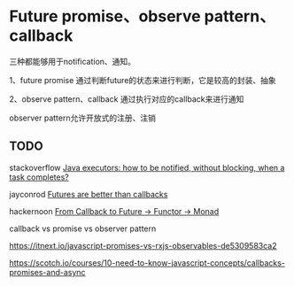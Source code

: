 # Future promise、observe pattern、callback

三种都能够用于notification、通知。

1、future promise 通过判断future的状态来进行判断，它是较高的封装、抽象

2、observe pattern、callback 通过执行对应的callback来进行通知

observer pattern允许开放式的注册、注销

## TODO



stackoverflow [Java executors: how to be notified, without blocking, when a task completes?](https://stackoverflow.com/questions/826212/java-executors-how-to-be-notified-without-blocking-when-a-task-completes)



jayconrod [Futures are better than callbacks](https://www.jayconrod.com/posts/93/futures-are-better-than-callbacks)



hackernoon [From Callback to Future -> Functor -> Monad](https://hackernoon.com/from-callback-to-future-functor-monad-6c86d9c16cb5)



callback vs promise vs observer pattern

https://itnext.io/javascript-promises-vs-rxjs-observables-de5309583ca2

https://scotch.io/courses/10-need-to-know-javascript-concepts/callbacks-promises-and-async

